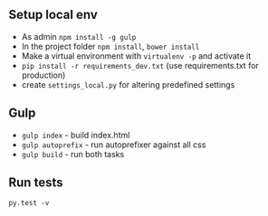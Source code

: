 
## Setup local env

* As admin `npm install -g gulp`
* In the project folder `npm install`, `bower install`
* Make a virtual environment with `virtualenv -p` and activate it
* `pip install -r requirements_dev.txt` (use requirements.txt for production)
* create `settings_local.py` for altering predefined settings

## Gulp

* `gulp index` - build index.html
* `gulp autoprefix` - run autoprefixer against all css
* `gulp build` - run both tasks

## Run tests

`py.test -v`